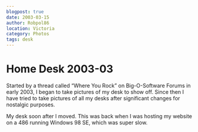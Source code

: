```yaml
---
blogpost: true
date: 2003-03-15
author: Robpol86
location: Victoria
category: Photos
tags: desk
---
```


# Home Desk 2003-03

Started by a thread called “Where You Rock” on Big-O-Software Forums in early 2003, I began to take pictures of my desk to
show off. Since then I have tried to take pictures of all my desks after significant changes for nostalgic purposes.

My desk soon after I moved. This was back when I was hosting my website on a 486 running Windows 98 SE, which was super slow.

```{imgur-image} sIzij
```

